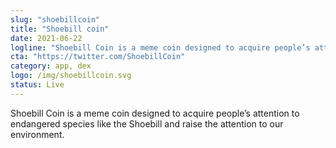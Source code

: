 ```yaml
---
slug: "shoebillcoin"
title: "Shoebill coin"
date: 2021-06-22
logline: "Shoebill Coin is a meme coin designed to acquire people’s attention to endangered species like the Shoebill and raise the attention to our environment."
cta: "https://twitter.com/ShoebillCoin"
category: app, dex
logo: /img/shoebillcoin.svg
status: Live
---
```


Shoebill Coin is a meme coin designed to acquire people’s attention to endangered species like the Shoebill and raise the attention to our environment.
